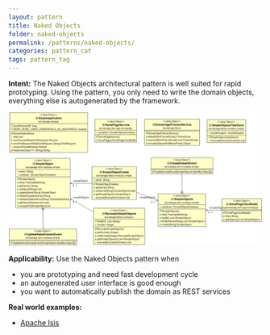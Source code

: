 ```yaml
---
layout: pattern
title: Naked Objects
folder: naked-objects
permalink: /patterns/naked-objects/
categories: pattern_cat
tags: pattern_tag
---
```


**Intent:** The Naked Objects architectural pattern is well suited for rapid
prototyping. Using the pattern, you only need to write the domain objects,
everything else is autogenerated by the framework.

![alt text](./etc/naked-objects.png "Naked Objects")

**Applicability:** Use the Naked Objects pattern when

* you are prototyping and need fast development cycle
* an autogenerated user interface is good enough
* you want to automatically publish the domain as REST services

**Real world examples:** 

* [Apache Isis](https://isis.apache.org/)
